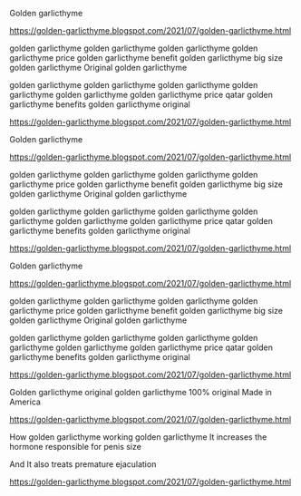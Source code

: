 Golden garlicthyme
 
 
https://golden-garlicthyme.blogspot.com/2021/07/golden-garlicthyme.html
 
 
 
golden garlicthyme 
 golden garlicthyme 
golden garlicthyme 
 golden garlicthyme price
golden garlicthyme benefit
golden garlicthyme big size
golden garlicthyme Original
golden garlicthyme 
 
golden garlicthyme 
golden garlicthyme 
golden garlicthyme 
golden garlicthyme 
golden garlicthyme 
golden garlicthyme price qatar
golden garlicthyme benefits
golden garlicthyme original
 
https://golden-garlicthyme.blogspot.com/2021/07/golden-garlicthyme.html
 
Golden garlicthyme
 
 
https://golden-garlicthyme.blogspot.com/2021/07/golden-garlicthyme.html
 
 
 
golden garlicthyme 
 golden garlicthyme 
golden garlicthyme 
 golden garlicthyme price
golden garlicthyme benefit
golden garlicthyme big size
golden garlicthyme Original
golden garlicthyme 
 
golden garlicthyme 
golden garlicthyme 
golden garlicthyme 
golden garlicthyme 
golden garlicthyme 
golden garlicthyme price qatar
golden garlicthyme benefits
golden garlicthyme original
 
https://golden-garlicthyme.blogspot.com/2021/07/golden-garlicthyme.html
 
Golden garlicthyme
 
 
https://golden-garlicthyme.blogspot.com/2021/07/golden-garlicthyme.html
 
 
 
golden garlicthyme 
 golden garlicthyme 
golden garlicthyme 
 golden garlicthyme price
golden garlicthyme benefit
golden garlicthyme big size
golden garlicthyme Original
golden garlicthyme 
 
golden garlicthyme 
golden garlicthyme 
golden garlicthyme 
golden garlicthyme 
golden garlicthyme 
golden garlicthyme price qatar
golden garlicthyme benefits
golden garlicthyme original
 
https://golden-garlicthyme.blogspot.com/2021/07/golden-garlicthyme.html
 
 
 
 
Golden garlicthyme original
golden garlicthyme 100% original
Made in America 
 
https://golden-garlicthyme.blogspot.com/2021/07/golden-garlicthyme.html
 
 
How golden garlicthyme working
golden garlicthyme 
It increases the hormone responsible for penis size
 
And It also treats premature ejaculation
 
https://golden-garlicthyme.blogspot.com/2021/07/golden-garlicthyme.html
 
